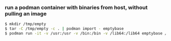 ### run a podman container with binaries from host, without pulling an image

```bash
$ mkdir /tmp/empty
$ tar -C /tmp/empty -c . | podman import - emptybase
$ podman run -it -v /usr:/usr -v /bin:/bin -v /lib64:/lib64 emptybase /bin/bash
```
